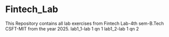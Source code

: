 # Fintech_Lab
This Repository contains all lab exercises from Fintech Lab-4th sem-B.Tech CSFT-MIT from the year 2025.
lab1_1-lab 1 qn 1
lab1_2-lab 1 qn 2
